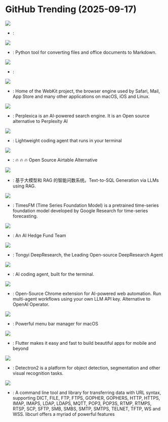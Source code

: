 # GitHub Trending (2025-09-17)

![](https://img.shields.io/badge/C%2B%2B-New%2059-green?style=flat-square&logo=appveyor)
- [](https://github.comundefined): 

![](https://img.shields.io/badge/Python-New%201-green?style=flat-square&logo=appveyor)
- [](https://github.comundefined): Python tool for converting files and office documents to Markdown.

![](https://img.shields.io/badge/Rust-New%208-green?style=flat-square&logo=appveyor)
- [](https://github.comundefined): 

![](https://img.shields.io/badge/JavaScript-New%2047-green?style=flat-square&logo=appveyor)
- [](https://github.comundefined): Home of the WebKit project, the browser engine used by Safari, Mail, App Store and many other applications on macOS, iOS and Linux.

![](https://img.shields.io/badge/TypeScript-New%20340-green?style=flat-square&logo=appveyor)
- [](https://github.comundefined): Perplexica is an AI-powered search engine. It is an Open source alternative to Perplexity AI

![](https://img.shields.io/badge/Rust-New%20496-green?style=flat-square&logo=appveyor)
- [](https://github.comundefined): Lightweight coding agent that runs in your terminal

![](https://img.shields.io/badge/TypeScript-New%2032-green?style=flat-square&logo=appveyor)
- [](https://github.comundefined): 🔥 🔥 🔥 Open Source Airtable Alternative

![](https://img.shields.io/badge/Python-New%20378-green?style=flat-square&logo=appveyor)
- [](https://github.comundefined): 基于大模型和 RAG 的智能问数系统。Text-to-SQL Generation via LLMs using RAG.

![](https://img.shields.io/badge/Python-New%2019-green?style=flat-square&logo=appveyor)
- [](https://github.comundefined): TimesFM (Time Series Foundation Model) is a pretrained time-series foundation model developed by Google Research for time-series forecasting.

![](https://img.shields.io/badge/Python-New%20259-green?style=flat-square&logo=appveyor)
- [](https://github.comundefined): An AI Hedge Fund Team

![](https://img.shields.io/badge/Python-New%20540-green?style=flat-square&logo=appveyor)
- [](https://github.comundefined): Tongyi DeepResearch, the Leading Open-source DeepResearch Agent

![](https://img.shields.io/badge/TypeScript-New%20252-green?style=flat-square&logo=appveyor)
- [](https://github.comundefined): AI coding agent, built for the terminal.

![](https://img.shields.io/badge/TypeScript-New%2038-green?style=flat-square&logo=appveyor)
- [](https://github.comundefined): Open-Source Chrome extension for AI-powered web automation. Run multi-agent workflows using your own LLM API key. Alternative to OpenAI Operator.

![](https://img.shields.io/badge/Swift-New%20188-green?style=flat-square&logo=appveyor)
- [](https://github.comundefined): Powerful menu bar manager for macOS

![](https://img.shields.io/badge/Dart-New%2066-green?style=flat-square&logo=appveyor)
- [](https://github.comundefined): Flutter makes it easy and fast to build beautiful apps for mobile and beyond

![](https://img.shields.io/badge/Python-New%2043-green?style=flat-square&logo=appveyor)
- [](https://github.comundefined): Detectron2 is a platform for object detection, segmentation and other visual recognition tasks.

![](https://img.shields.io/badge/C-New%2091-green?style=flat-square&logo=appveyor)
- [](https://github.comundefined): A command line tool and library for transferring data with URL syntax, supporting DICT, FILE, FTP, FTPS, GOPHER, GOPHERS, HTTP, HTTPS, IMAP, IMAPS, LDAP, LDAPS, MQTT, POP3, POP3S, RTMP, RTMPS, RTSP, SCP, SFTP, SMB, SMBS, SMTP, SMTPS, TELNET, TFTP, WS and WSS. libcurl offers a myriad of powerful features

